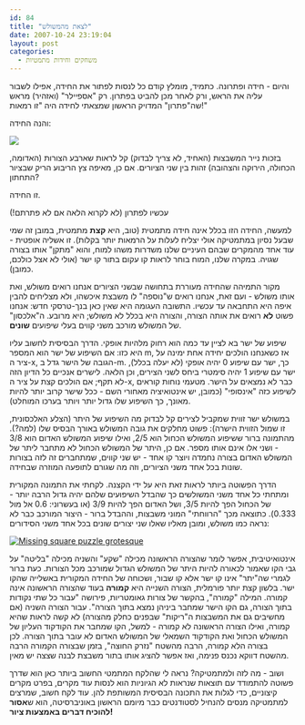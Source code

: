 ```yaml
---
id: 84
title: "לצאת מהמשולש"
date: 2007-10-24 23:19:04
layout: post
categories: 
  - משחקים וחידות מתמטיות
---
```

והיום - חידה ופתרונה. כתמיד, מומלץ קודם כל לנסות לפתור את החידה, אפילו לשבור עליה את הראש, ורק לאחר מכן להביט בפתרון. רק "אספיילר" (ואזהיר) מראש שה"פתרון" המדויק הראשון שמצאתי לחידה היה "זו רמאות!"

והנה החידה:

<img src="http://upload.wikimedia.org/wikipedia/commons/thumb/5/5e/Missing_square_puzzle.svg/300px-Missing_square_puzzle.svg.png" />

בזכות נייר המשבצות (האחיד, לא צריך לבדוק) קל לראות שארבע הצורות (האדומה, הכחולה, הירוקה והצהובה) זהות בין שני הציורים. אם כן, מאיפה צץ הריבוע הריק שבציור התחתון?

זו החידה.

עכשיו לפתרון (לא לקרוא הלאה אם לא פתרתם!)

<!--more-->
למעשה, החידה הזו בכלל אינה חידה מתמטית (טוב, היא <strong>קצת</strong> מתמטית, במובן זה שמי שבעל נסיון במתמטיקה אולי יצליח לעלות על הרמאות יותר בקלות). זו אשליה אופטית - עוד אחד מהמקרים שבהם העיניים שלנו משדרות משהו למוח, והוא "מתקן" אותו בצורה שגויה. במקרה שלנו, המוח בוחר לראות קו עקום בתור קו ישר (אולי לא אצל כולכם, כמובן).

מקור התמיהה שהחידה מעוררת בתחושה שבשני הציורים אנחנו רואים משולש, ואת אותו משולש - ועם זאת, אנחנו רואים ש"נוספה" לו משבצת איכשהו, ולא מצליחים להבין איפה היא התחבאה עד עכשיו. התשובה העגומה היא שאין כאן בנך-טרסקי חדש: אנחנו פשוט <strong>לא</strong> רואים את אותה הצורה, והצורה היא בכלל לא משולש; היא מרובע. ה"אלכסון" של המשולש מורכב משני קווים בעלי שיפועים <strong>שונים</strong>.

שיפוע של ישר בא לציין עד כמה הוא רחוק מלהיות אופקי. הדרך הבסיסית לחשוב עליו היא כזו: אם השיפוע של ישר הוא המספר m, אז כשאנחנו הולכים יחידה אחת ימינה על ציר ה-x, הגובה של הישר גדל ב-m. כך, ישר עם שיפוע 0 יהיה אופקי (לא יעלה בכלל), ישר עם שיפוע 1 יהיה סימטרי ביחס לשני הצירים, וכן הלאה. לישרים אנכיים כל הדיון הזה לא תקף; אם הולכים קצת על ציר ה-x, כבר לא נמצאים על הישר. מטעמי נוחות קוראים לשיפוע כזה "אינסופי" (כמובן, יש אינטואיציה מאחורי השם - ככל שישר קרוב יותר להיות מאונך, כך השיפוע שלו גדול יותר ויותר בערכו המוחלט).

במשולש ישר זווית שמקביל לצירים קל לבדוק מה השיפוע של היתר (הצלע האלכסונית, זו שמול הזווית הישרה): פשוט מחלקים את גובה המשולש באורך הבסיס שלו (למה?). מהתמונה ברור ששיפוע המשולש הכחול הוא 2/5, ואילו שיפוע המשולש האדום הוא 3/8 - ושני אלו אינם אותו מספר. אם כן, היתר של המשולש הכחול לא מתחבר ליתר של המשולש האדום בצורה נחמדה ויוצר קו אחד - יש שני קווים, שמתחברים זה לזה בצורות שונות בכל אחד משני הציורים, וזה מה שגורם לתופעה המוזרה שבחידה.

הדרך הפשוטה ביותר לראות זאת היא על ידי הקצנה. לקחתי את התמונה המקורית ומתחתי כל אחד משני המשולשים כך שהבדל השיפועים שלהם יהיה גדול הרבה יותר - של הכחול הפך להיות 3/5, ושל האדום הפך להיות 3/9 (או בעשרוני: 0.6 אל מול 0.333). כתוצאה מכך "הרווחתי" המוני משבצות, וההבדל ברור - היצור המורכב כבר לא נראה כמו משולש, ומובן מאליו שאלו שני יצורים שונים בכל אחד משני הסידורים:

<a href="{{site.baseurl}}{{site.post_images}}/2007/10/missing_square_puzzle2.png" title="Missing square puzzle grotesque"><img src="{{site.baseurl}}{{site.post_images}}/2007/10/missing_square_puzzle2.png" alt="Missing square puzzle grotesque" /></a>

אינטואיטיבית, אפשר לומר שהצורה הראשונה מכילה "שקע" והשניה מכילה "בליטה" על גבי הקו שאמור לכאורה להיות היתר של המשולש הגדול שמורכב מכל הצורות. כעת ברור לגמרי שה"יתר" אינו קו ישר אלא קו שבור, ושכוחה של החידה המקורית באשלייה שהקו ישר. בלשון קצת יותר פורמלית, הצורה השנייה היא <strong>קמורה</strong> בעוד שהצורה הראשונה אינה קמורה. המילה "קמורה", בהקשר של צורות גאומטריות, פירושה "עבור כל שתי נקודות בתוך הצורה, גם הקו הישר שמחבר ביניהן נמצא בתוך הצורה". עבור הצורה השניה (אם מחשיבים גם את המשבצות ה"ריקות" שבפנים כחלק מהצורה) לא קשה לראות שהיא קמורה, ואילו הצורה הראשונה לא קמורה - למשל, הקו שמחבר את הקודקוד העליון של המשולש הכחול ואת הקודקוד השמאלי של המשולש האדום לא עובר בתוך הצורה. לכן בצורה הלא קמורה, הרבה מהשטח "נזרק החוצה", בזמן שבצורה הקמורה הרבה מהשטח דווקא נכנס פנימה, ואז אפשר להציג אותו בתור משבצת לבנה שצצה יש מאין.

ושוב - מה לזה ולמתמטיקה? נראה לי שהלקח המתמטי החשוב ביותר כאן הוא שדרך פשוטה להתמודד עם תוצאות שנראות לא הגיוניות הוא לנסות עוד מקרים, בפרט מקרים קיצוניים, כדי לגלות את התכונה הבסיסית המשותפת להן. עוד לקח חשוב, שמרצים למתמטיקה מנסים להנחיל לסטודנטים כבר מיומם הראשון באוניברסיטה, הוא ש<strong>אסור להוכיח דברים באמצעות ציור!</strong>
